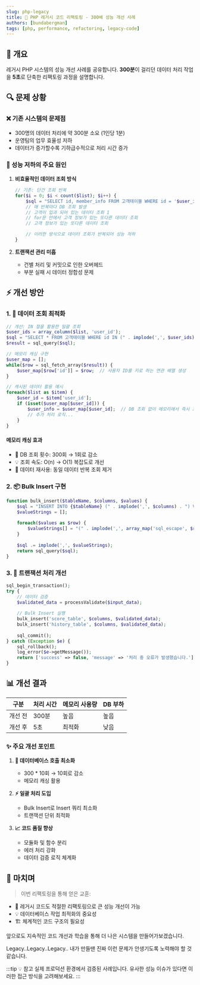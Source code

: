 ```yaml
---
slug: php-legacy
title: 🚀 PHP 레거시 코드 리팩토링 - 300배 성능 개선 사례
authors: [bundabergman]
tags: [php, performance, refactoring, legacy-code]
---
```


## 📝 개요

레거시 PHP 시스템의 성능 개선 사례를 공유합니다. **300분**이 걸리던 데이터 처리 작업을 **5초**로 단축한 리팩토링 과정을 설명합니다.

## 🔍 문제 상황

### ❌ 기존 시스템의 문제점

- 300명의 데이터 처리에 약 300분 소요 (1인당 1분)
- 운영팀의 업무 효율성 저하
- 데이터가 증가할수록 기하급수적으로 처리 시간 증가

### 🤔 성능 저하의 주요 원인

1. **비효율적인 데이터 조회 방식**

   ```php
   // 기존: 단건 조회 반복
   for($i = 0; $i < count($list); $i++) {
       $sql = "SELECT id, member_info FROM 고객테이블 WHERE id = '$user_id'";
       // 매 반복마다 DB 조회 발생
       // 고객이 입과 되어 있는 데이터 조회 1
       // for문 안에서 고객 정보가 있는 또다른 데이터 조회
       // 고객 정보가 있는 또다른 데이터 조회

       // 이러한 방식으로 데이터 조회가 반복되어 성능 저하
   }
   ```

2. **트랜잭션 관리 미흡**
   - 건별 처리 및 커밋으로 인한 오버헤드
   - 부분 실패 시 데이터 정합성 문제

## ⚡ 개선 방안

### 1. 💾 데이터 조회 최적화

```php
// 개선: IN 절을 활용한 일괄 조회
$user_ids = array_column($list, 'user_id');
$sql = "SELECT * FROM 고객테이블 WHERE id IN (" . implode(',', $user_ids) . ")";
$result = sql_query($sql);

// 메모리 캐싱 구현
$user_map = [];
while($row = sql_fetch_array($result)) {
    $user_map[$row['id']] = $row;  // 사용자 ID를 키로 하는 연관 배열 생성
}

// 캐시된 데이터 활용 예시
foreach($list as $item) {
    $user_id = $item['user_id'];
    if (isset($user_map[$user_id])) {
        $user_info = $user_map[$user_id];  // DB 조회 없이 메모리에서 즉시 조회
        // 추가 처리 로직...
    }
}
```

#### 메모리 캐싱 효과

- 🚀 DB 조회 횟수: 300회 → 1회로 감소
- 💡 조회 속도: O(n) → O(1) 복잡도로 개선
- 🔄 데이터 재사용: 동일 데이터 반복 조회 제거

### 2. 📦 Bulk Insert 구현

```php
function bulk_insert($tableName, $columns, $values) {
    $sql = "INSERT INTO {$tableName} (" . implode(',', $columns) . ") VALUES ";
    $valueStrings = [];
    
    foreach($values as $row) {
        $valueStrings[] = "(" . implode(',', array_map('sql_escape', $row)) . ")";
    }
    
    $sql .= implode(',', $valueStrings);
    return sql_query($sql);
}
```

### 3. 🔄 트랜잭션 처리 개선

```php
sql_begin_transaction();
try {
    // 데이터 검증
    $validated_data = processValidate($input_data);
    
    // Bulk Insert 실행
    bulk_insert('score_table', $columns, $validated_data);
    bulk_insert('history_table', $columns, $validated_data);
    
    sql_commit();
} catch (Exception $e) {
    sql_rollback();
    log_error($e->getMessage());
    return ['success' => false, 'message' => '처리 중 오류가 발생했습니다.'];
}
```

## 📊 개선 결과

| 구분 | 처리 시간 | 메모리 사용량 | DB 부하 |
|-----|---------|------------|---------|
| 개선 전 | 300분 | 높음 | 높음 |
| 개선 후 | 5초 | 최적화 | 낮음 |

### ✨ 주요 개선 포인트

1. **🔋 데이터베이스 호출 최소화**
   - 300 * 10회 → 10회로 감소
   - 메모리 캐싱 활용

2. **⚡ 일괄 처리 도입**
   - Bulk Insert로 Insert 쿼리 최소화
   - 트랜잭션 단위 최적화

3. **📈 코드 품질 향상**
   - 모듈화 및 함수 분리
   - 에러 처리 강화
   - 데이터 검증 로직 체계화

## 💫 마치며

> 이번 리팩토링을 통해 얻은 교훈:

- 🎯 레거시 코드도 적절한 리팩토링으로 큰 성능 개선이 가능
- 💡 데이터베이스 작업 최적화의 중요성
- 🏗️ 체계적인 코드 구조의 필요성

앞으로도 지속적인 코드 개선과 학습을 통해 더 나은 시스템을 만들어가보겠습니다.

Legacy..Legacy..Legacy.. 내가 만들땐 진짜 이런 문제가 안생기도록 노력해야 할 것 같습니다.

:::tip 💡 참고
실제 프로덕션 환경에서 검증된 사례입니다. 유사한 성능 이슈가 있다면 이러한 접근 방식을 고려해보세요.
:::
